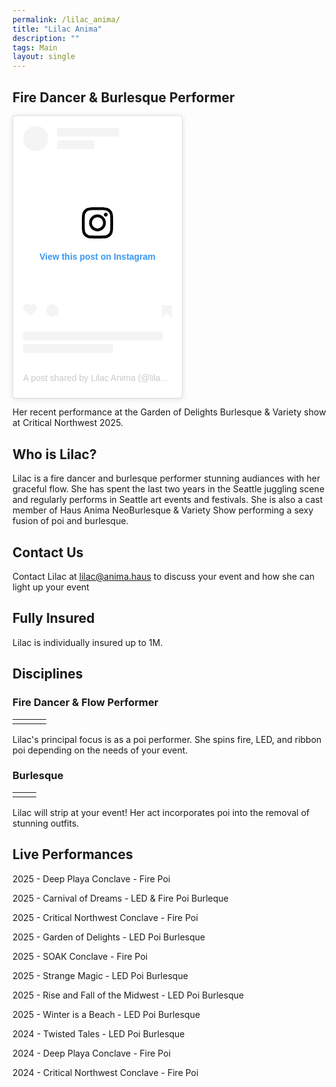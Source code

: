 ```yaml
---
permalink: /lilac_anima/
title: "Lilac Anima"
description: ""
tags: Main
layout: single
---
```


## Fire Dancer & Burlesque Performer



<div class="container">
    <blockquote
        class="instagram-media"
        data-instgrm-permalink="https://www.instagram.com/reel/DNs71T1Yvjp/?utm_source=ig_embed&amp;utm_campaign=loading"
        data-instgrm-version="14"
        style=" background:#FFF; border:0; border-radius:3px; box-shadow:0 0 1px 0 rgba(0,0,0,0.5),0 1px 10px 0 rgba(0,0,0,0.15); margin: 1px; max-width:270px; min-width:163px; padding:0; width:50%; width:-webkit-calc(100% - 2px); width:calc(100% - 2px);"
    >
        <div style="padding:16px;">
            <a href="https://www.instagram.com/reel/DNs71T1Yvjp/?utm_source=ig_embed&amp;utm_campaign=loading" style=" background:#FFFFFF; line-height:0; padding:0 0; text-align:center; text-decoration:none; width:100%;" target="_blank">
                <div style=" display: flex; flex-direction: row; align-items: center;">
                    <div style="background-color: #F4F4F4; border-radius: 50%; flex-grow: 0; height: 40px; margin-right: 14px; width: 40px;"></div>
                    <div style="display: flex; flex-direction: column; flex-grow: 1; justify-content: center;">
                        <div style=" background-color: #F4F4F4; border-radius: 4px; flex-grow: 0; height: 14px; margin-bottom: 6px; width: 100px;"></div>
                        <div style=" background-color: #F4F4F4; border-radius: 4px; flex-grow: 0; height: 14px; width: 60px;"></div>
                    </div>
                </div>
                <div style="padding: 19% 0;"></div>
                <div style="display:block; height:50px; margin:0 auto 12px; width:50px;">
                    <svg
                        width="50px"
                        height="50px"
                        viewBox="0 0 60 60"
                        version="1.1"
                        xmlns="https://www.w3.org/2000/svg"
                        xmlns:xlink="https://www.w3.org/1999/xlink"
                    >
                        <g
                            stroke="none"
                            stroke-width="1"
                            fill="none"
                            fill-rule="evenodd"
                        >
                            <g transform="translate(-511.000000, -20.000000)" fill="#000000">
                                <g>
                                    <path d="M556.869,30.41 C554.814,30.41 553.148,32.076 553.148,34.131 C553.148,36.186 554.814,37.852 556.869,37.852 C558.924,37.852 560.59,36.186 560.59,34.131 C560.59,32.076 558.924,30.41 556.869,30.41 M541,60.657 C535.114,60.657 530.342,55.887 530.342,50 C530.342,44.114 535.114,39.342 541,39.342 C546.887,39.342 551.658,44.114 551.658,50 C551.658,55.887 546.887,60.657 541,60.657 M541,33.886 C532.1,33.886 524.886,41.1 524.886,50 C524.886,58.899 532.1,66.113 541,66.113 C549.9,66.113 557.115,58.899 557.115,50 C557.115,41.1 549.9,33.886 541,33.886 M565.378,62.101 C565.244,65.022 564.756,66.606 564.346,67.663 C563.803,69.06 563.154,70.057 562.106,71.106 C561.058,72.155 560.06,72.803 558.662,73.347 C557.607,73.757 556.021,74.244 553.102,74.378 C549.944,74.521 548.997,74.552 541,74.552 C533.003,74.552 532.056,74.521 528.898,74.378 C525.979,74.244 524.393,73.757 523.338,73.347 C521.94,72.803 520.942,72.155 519.894,71.106 C518.846,70.057 518.197,69.06 517.654,67.663 C517.244,66.606 516.755,65.022 516.623,62.101 C516.479,58.943 516.448,57.996 516.448,50 C516.448,42.003 516.479,41.056 516.623,37.899 C516.755,34.978 517.244,33.391 517.654,32.338 C518.197,30.938 518.846,29.942 519.894,28.894 C520.942,27.846 521.94,27.196 523.338,26.654 C524.393,26.244 525.979,25.756 528.898,25.623 C532.057,25.479 533.004,25.448 541,25.448 C548.997,25.448 549.943,25.479 553.102,25.623 C556.021,25.756 557.607,26.244 558.662,26.654 C560.06,27.196 561.058,27.846 562.106,28.894 C563.154,29.942 563.803,30.938 564.346,32.338 C564.756,33.391 565.244,34.978 565.378,37.899 C565.522,41.056 565.552,42.003 565.552,50 C565.552,57.996 565.522,58.943 565.378,62.101 M570.82,37.631 C570.674,34.438 570.167,32.258 569.425,30.349 C568.659,28.377 567.633,26.702 565.965,25.035 C564.297,23.368 562.623,22.342 560.652,21.575 C558.743,20.834 556.562,20.326 553.369,20.18 C550.169,20.033 549.148,20 541,20 C532.853,20 531.831,20.033 528.631,20.18 C525.438,20.326 523.257,20.834 521.349,21.575 C519.376,22.342 517.703,23.368 516.035,25.035 C514.368,26.702 513.342,28.377 512.574,30.349 C511.834,32.258 511.326,34.438 511.181,37.631 C511.035,40.831 511,41.851 511,50 C511,58.147 511.035,59.17 511.181,62.369 C511.326,65.562 511.834,67.743 512.574,69.651 C513.342,71.625 514.368,73.296 516.035,74.965 C517.703,76.634 519.376,77.658 521.349,78.425 C523.257,79.167 525.438,79.673 528.631,79.82 C531.831,79.965 532.853,80.001 541,80.001 C549.148,80.001 550.169,79.965 553.369,79.82 C556.562,79.673 558.743,79.167 560.652,78.425 C562.623,77.658 564.297,76.634 565.965,74.965 C567.633,73.296 568.659,71.625 569.425,69.651 C570.167,67.743 570.674,65.562 570.82,62.369 C570.966,59.17 571,58.147 571,50 C571,41.851 570.966,40.831 570.82,37.631"></path>
                                </g>
                            </g>
                        </g>
                    </svg>
                </div>
                <div style="padding-top: 8px;">
                    <div style=" color:#3897f0; font-family:Arial,sans-serif; font-size:14px; font-style:normal; font-weight:550; line-height:18px;">View this post on Instagram</div>
                </div>
                <div style="padding: 12.5% 0;"></div>
                <div style="display: flex; flex-direction: row; margin-bottom: 14px; align-items: center;">
                    <div>
                        <div style="background-color: #F4F4F4; border-radius: 50%; height: 12.5px; width: 12.5px; transform: translateX(0px) translateY(7px);"></div>
                        <div style="background-color: #F4F4F4; height: 12.5px; transform: rotate(-45deg) translateX(3px) translateY(1px); width: 12.5px; flex-grow: 0; margin-right: 14px; margin-left: 2px;"></div>
                        <div style="background-color: #F4F4F4; border-radius: 50%; height: 12.5px; width: 12.5px; transform: translateX(9px) translateY(-18px);"></div>
                    </div>
                    <div style="margin-left: 8px;">
                        <div style=" background-color: #F4F4F4; border-radius: 50%; flex-grow: 0; height: 20px; width: 20px;"></div>
                        <div style=" width: 0; height: 0; border-top: 2px solid transparent; border-left: 6px solid #f4f4f4; border-bottom: 2px solid transparent; transform: translateX(16px) translateY(-4px) rotate(30deg)"></div>
                    </div>
                    <div style="margin-left: auto;">
                        <div style=" width: 0px; border-top: 8px solid #F4F4F4; border-right: 8px solid transparent; transform: translateY(16px);"></div>
                        <div style=" background-color: #F4F4F4; flex-grow: 0; height: 12px; width: 16px; transform: translateY(-4px);"></div>
                        <div style=" width: 0; height: 0; border-top: 8px solid #F4F4F4; border-left: 8px solid transparent; transform: translateY(-4px) translateX(8px);"></div>
                    </div>
                </div>
                <div style="display: flex; flex-direction: column; flex-grow: 1; justify-content: center; margin-bottom: 24px;">
                    <div style=" background-color: #F4F4F4; border-radius: 4px; flex-grow: 0; height: 14px; margin-bottom: 6px; width: 224px;"></div>
                    <div style=" background-color: #F4F4F4; border-radius: 4px; flex-grow: 0; height: 14px; width: 144px;"></div>
                </div>
            </a>
            <p style=" color:#c9c8cd; font-family:Arial,sans-serif; font-size:14px; line-height:17px; margin-bottom:0; margin-top:8px; overflow:hidden; padding:8px 0 7px; text-align:center; text-overflow:ellipsis; white-space:nowrap;">
                <a href="https://www.instagram.com/reel/DNs71T1Yvjp/?utm_source=ig_embed&amp;utm_campaign=loading" style=" color:#c9c8cd; font-family:Arial,sans-serif; font-size:14px; font-style:normal; font-weight:normal; line-height:17px; text-decoration:none;" target="_blank">
                    A post shared by Lilac Anima (@lilac.anima)
                </a>
            </p>
        </div>
    </blockquote>
    <script async src="//www.instagram.com/embed.js"></script>
</div>


Her recent performance at the Garden of Delights Burlesque & Variety show at Critical Northwest 2025.

## Who is Lilac?

Lilac is a fire dancer and burlesque performer stunning audiances with her graceful flow.  She has spent the last two years in the Seattle juggling scene and regularly performs in Seattle art events and festivals.  She is also a cast member of Haus Anima NeoBurlesque & Variety Show performing a sexy fusion of poi and burlesque. 

## Contact Us

Contact Lilac at [lilac@anima.haus](mailto:lilac@anima.haus) to discuss your event and how she can light up your event

## Fully Insured

Lilac is individually insured up to 1M. 

## Disciplines

### Fire Dancer & Flow Performer

<table width="100%" border="0">
  <tr>    
  <td><img src="https://photos.smugmug.com/Annual/Critical-Northwest/2025/FridayNight/i-qFc8S6m/0/MWgncRw6c93345FSK6j9K3RWF69QdfQZ4h5ZS23Bm/X4/2025-07-18-215744_CNW_3628-X4.jpg" alt="" align="left" /></td>
  <td><img src="https://photos.smugmug.com/Events/2025/DeepPlayaCampout/Burlesque/i-Lx8qQLC/0/KGpMWhZkZBbtxj88swDn44ckN5MjWfF3frndX8NnZ/X4/2025.09.19.211512.DeepPlayaCampout.0472-X4.jpg" alt="" align="center" /></td>
  <td><img src="https://hausanimaphotostore.blob.core.windows.net/photos/2024_H_Daveno_May_Day_Meridian_Park-10.jpg" alt="" align="right"/></td>
  </tr>
</table>

Lilac's principal focus is as a poi performer.  She spins fire, LED, and ribbon poi depending on the needs of your event. 

### Burlesque

<table width="100%" border="0">
  <tr>    
  <td><img src="https://photos.smugmug.com/Events/2025/DeepPlayaCampout/Burlesque/i-krZTmjb/0/LJVMR2T5CJtk6cTgKcdXpLHQqZMH5gnKVft3hG5Gh/X4/2025.09.19.211641.DeepPlayaCampout.1015-X4.jpg" alt="" align="left" /></td>
  <td><img src="https://photos.smugmug.com/Events/2025/DeepPlayaCampout/Burlesque/i-tGJSLJP/0/M4B6VLfXjLSDNT5pCLD3SXdqpZwk9mbLF9hdd6MXR/X4/2025.09.19.215602.DeepPlayaCampout.1444-X4.jpg" alt="" align="right"/></td>
  </tr>
</table>

Lilac will strip at your event! Her act incorporates poi into the removal of stunning outfits. 

## Live Performances
2025 - Deep Playa Conclave - Fire Poi

2025 - Carnival of Dreams - LED & Fire Poi Burleque

2025 - Critical Northwest Conclave - Fire Poi

2025 - Garden of Delights - LED Poi Burlesque 

2025 - SOAK Conclave - Fire Poi

2025 - Strange Magic - LED Poi Burlesque 

2025 - Rise and Fall of the Midwest - LED Poi Burlesque 

2025 - Winter is a Beach - LED Poi Burlesque 

2024 - Twisted Tales - LED Poi Burlesque 

2024 - Deep Playa Conclave - Fire Poi 

2024 - Critical Northwest Conclave - Fire Poi 












